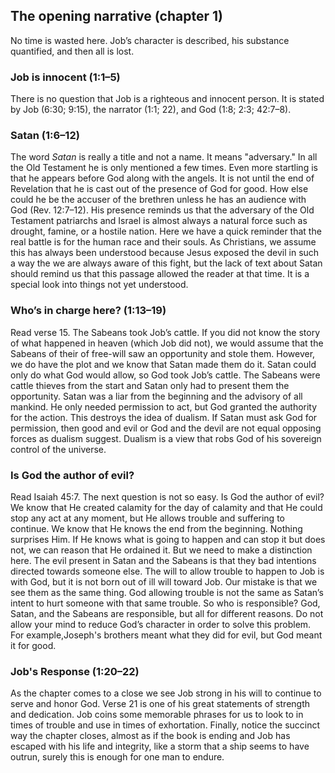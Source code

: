 ## The opening narrative (chapter 1)

No time is wasted here. Job’s character is described, his substance quantified, and then all is lost.

### Job is innocent (1:1&ndash;5)

There is no question that Job is a righteous and innocent person. It is stated by Job (6:30; 9:15), the narrator (1:1; 22), and God (1:8; 2:3; 42:7&ndash;8).

### Satan (1:6&ndash;12)

The word _Satan_ is really a title and not a name. It means "adversary." In all the Old Testament he is only mentioned a few times. Even more startling is that he appears before God along with the angels. It is not until the end of Revelation that he is cast out of the presence of God for good. How else could he be the accuser of the brethren unless he has an audience with God (Rev. 12:7&ndash;12). His presence reminds us that the adversary of the Old Testament patriarchs and Israel is almost always a natural force such as drought, famine, or a hostile nation. Here we have a quick reminder that the real battle is for the human race and their souls. As Christians, we assume this has always been understood because Jesus exposed the devil in such a way the we are always aware of this fight, but the lack of text about Satan should remind us that this passage allowed the reader at that time. It is a special look into things not yet understood.

### Who’s in charge here? (1:13&ndash;19)

Read verse 15. The Sabeans took Job’s cattle. If you did not know the story of what happened in heaven (which Job did not), we would assume that the Sabeans of their of free-will saw an opportunity and stole them. However, we do have the plot and we know that Satan made them do it. Satan could only do what God would allow, so God took Job’s cattle. The Sabeans were cattle thieves from the start and Satan only had to present them the opportunity. Satan was a liar from the beginning and the advisory of all mankind. He only needed permission to act, but God granted the authority for the action. This destroys the idea of dualism. If Satan must ask God for permission, then good and evil or God and the devil are not equal opposing forces as dualism suggest. Dualism is a view that robs God of his sovereign control of the universe.

### Is God the author of evil?

Read Isaiah 45:7. The next question is not so easy. Is God the author of evil? We know that He created calamity for the day of calamity and that He could stop any act at any moment, but He allows trouble and suffering to continue. We know that He knows the end from the beginning. Nothing surprises Him. If He knows what is going to happen and can stop it but does not, we can reason that He ordained it. But we need to make a distinction here. The evil present in Satan and the Sabeans is that they bad intentions directed towards someone else. The will to allow trouble to happen to Job is with God, but it is not born out of ill will toward Job. Our mistake is that we see them as the same thing. God allowing trouble is not the same as Satan’s intent to hurt someone with that same trouble. So who is responsible? God, Satan, and the Sabeans are responsible, but all for different reasons. Do not allow your mind to reduce God’s character in order to solve this problem. For example,Joseph's brothers meant what they did for evil, but God meant it for good.

### Job's Response (1:20&ndash;22)

As the chapter comes to a close we see Job strong in his will to continue to serve and honor God. Verse 21 is one of his great statements of strength and dedication. Job coins some memorable phrases for us to look to in times of trouble and use in times of exhortation. Finally, notice the succinct way the chapter closes, almost as if the book is ending and Job has escaped with his life and integrity, like a storm that a ship seems to have outrun, surely this is enough for one man to endure.
